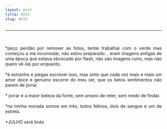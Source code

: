 ```yaml
---
layout: post
title: #019
slug: #019
---
```

---
<p class="description" style="text-align: justify;">
<br>
<br>   
*peço perdão por remover as fotos, tentei trabalhar com o verde mas começou a me incomodar, não estou preparado... eram imagens antigas de uma época que estava obcecado por flash, não são imagens ruins, mas não quero vê-las por enquanto.
<br>
<br>   
*é estranho e piegas escrever isso,  mas sinto que cada vez mais e mais um amor doce e genuino escorre do meu ser, que os belos sentimentos não parem de jorrar.
<br>
<br> 
* jorrar é a maior beleza da fonte,  sem anseio de reter, sem medo de findar.
<br>
<br> 
*na minha morada somos em três, todos felinos, dois de sangue e um de estrela.
<br>
<br> 
*JULHO será lindo
<br>
<br> 
